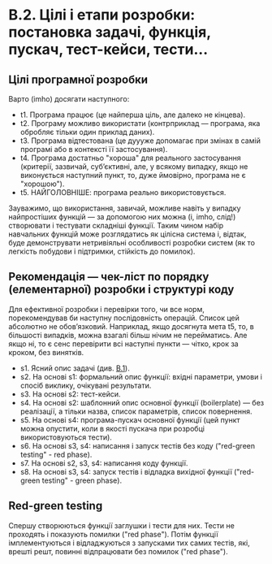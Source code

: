# B.2. Цілі і етапи розробки: постановка задачі, функція, пускач, тест-кейси, тести...

## Цілі програмної розробки

Варто (imho) досягати наступного:

* t1. Програма працює (це найперша ціль, але далеко не кінцева).
* t2. Програму можливо використати (контрприклад — програма, яка обробляє тільки один приклад даних).
* t3. Програма відтестована (це дуууже допомагає при змінах в самій програмі або в контексті її застосування).
* t4. Програма достатньо "хороша" для реального застосування (критерії, зазвичай, субʼєктивні, але, у всякому випадку, 
  якщо не виконується наступний пункт, то, дуже ймовірно, програма не є "хорошою").
* t5. НАЙГОЛОВНІШЕ: програма реально використовується.

Зауважимо, що використання, завичай, можливе навіть у випадку найпростіших функцій — 
за допомогою них можна (і, imho, слід!) створювати і тестувати складніші функції. 
Таким чином набір навчальних функцій може розглядатись як цілісна система і, 
відтак, буде демонструвати нетривіяльні особливості розробки систем (як то легкість 
побудови і підтримки, стійкість до помилок).


## Рекомендація — чек-ліст по порядку (елементарної) розробки і структурі коду

Для ефективної розробки і перевірки того, чи все норм, порекомендував би наступну 
послідовність операцій. Список цей абсолютно не обовʼязковий. Наприклад, якщо
досягнута мета t5, то, в більшості випадків, можна взагалі більш нічим не перейматись.
Але якщо ні, то є сенс перевірити всі наступні пункти — чітко, крок за кроком, без 
винятків.

* s1. Ясний опис задачі (див. [B.1](b1.clarity.md)).
* s2. На основі s1: формальний опис функції: вхідні параметри, умови і спосіб виклику, очікувані результати.
* s3. На основі s2: тест-кейси.
* s4. На основі s2: шаблонний опис основної функції (boilerplate) — без реалізації, а тільки 
  назва, список параметрів, список повернення.
* s5. На основі s4: програма-пускач основної функції (цей пункт можна опустити, коли 
  в якості пускача при розробці використовуються тести).
* s6. На основі s3, s4: написання і запуск тестів без коду ("red-green testing" - red phase).
* s7. На основі s2, s3, s4: написання коду функції.
* s8. На основі s3, s4: запуск тестів і відладка вихідної функції ("red-green testing" - green phase).

## Red-green testing

Спершу створюються функції заглушки і тести для них. Тести не проходять і показують помилки
("red phase"). Потім функції імплементуються і відладжуються з запусками тих самих тестів, які,
врешті решт, повинні відпрацювати без помилок ("red phase").

